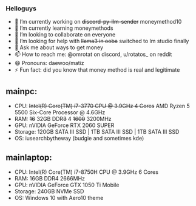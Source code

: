 ### Helloguys
- 🔭 I’m currently working on ~~discord-py-llm-sender~~ moneymethod10
- 🌱 I’m currently learning moneymethods
- 👯 I’m looking to collaborate on everyone
- 🤔 I’m looking for help with ~~llama3 in ooba~~ switched to lm studio finally
- 💬 Ask me about ways to get money
- 📫 How to reach me: @omrotat on discord, u/rotatos_ on reddit
- 😄 Pronouns: daewoo/matiz
- ⚡ Fun fact: did you know that money method is real and legitimate 
## mainpc:
- CPU: ~~Intel(R) Core(TM) i7-3770 CPU @ 3.9GHz 4 Cores~~ AMD Ryzen 5 5500 Six-Core Processor @ 4.6GHz
- RAM: ~~16~~ 32GB DDR~~3~~ 4 ~~1600~~ 3200MHz
- GPU: nVIDIA GeForce RTX 2060 SUPER
- Storage: 120GB SATA III SSD | 1TB SATA III SSD | 1TB SATA III SSD
- OS: iusearchbytheway (budgie and sometimes kde)
## mainlaptop:
- CPU: Intel(R) Core(TM) i7-8750H CPU @ 3.9GHz 6 Cores 
- RAM: 16GB DDR4 2666MHz
- GPU: nVIDIA GeForce GTX 1050 Ti Mobile 
- Storage: 240GB NVMe SSD 
- OS: Windows 10 with Aero10 theme
